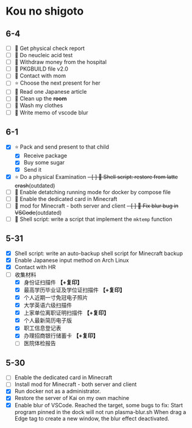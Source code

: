 
# Kou no shigoto

## 6-4

- [ ] 🏥 Get physical check report
- [ ] 🏥 Do neucleic acid test
- [ ] 🏥 Withdraw money from the hospital
- [ ] 🔡 PKGBUILD file v2.0
- [ ] 📲 Contact with mom
- [ ] ⭐ Choose the next present for her
- [ ] 📔 Read one Japanese article
- [ ] 🚮 Clean up the **room**
- [ ] 🎽 Wash my clothes
- [ ] 📝 Write memo of vscode blur

## 6-1

- [x] ⭐ Pack and send present to that child
  - [x] Receive package
  - [x] Buy some sugar
  - [x] Send it
- [x] ⭐ Do a physical Examination
~~- [ ] 🔡 Shell script: restore from latte crash~~(outdated)
- [ ] 🔨 Enable detatching running mode for docker by compose file
- [ ] 🔨 Enable the dedicated card in Minecraft
- [ ] 🔨 mod for Minecraft - both server and client
~~- [ ] 🔨 Fix blur bug in VSCode~~(outdated)
- [ ] 🔡 Shell script: write a script that implement the `mktemp` function

## 5-31

- [x] Shell script: write an auto-backup shell script for Minecraft backup
- [x] Enable Japanese input method on Arch Linux
- [x] Contact with HR
- [ ] 收集材料
  - [x] 身份证扫描件 **【+复印】**
  - [x] 最高学历毕业证及学位证扫描件 **【+复印】**
  - [x] 个人近期一寸免冠电子照片
  - [x] 大学英语六级扫描件
  - [x] 上家单位离职证明扫描件 **【+复印】**
  - [x] 个人最新简历电子版
  - [x] 职工信息登记表
  - [x] 办理招商银行储蓄卡 **【+复印】**
  - [ ] 医院体检报告

## 5-30

- [ ] Enable the dedicated card in Minecraft
- [ ] Install mod for Minecraft - both server and client
- [x] Run docker not as a administrator.
- [x] Restore the server of Kai on my own machine
- [x] Enable blur of VSCode.
    Reached the target, some bugs to fix:
    Start program pinned in the dock will not run plasma-blur.sh
    When drag a Edge tag to create a new window, the blur effect deactivated.

